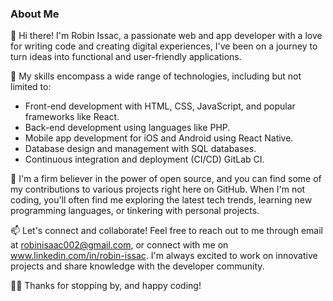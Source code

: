 ### About Me

👋 Hi there! I'm Robin Issac, a passionate web and app developer with a love for writing code and creating digital experiences, I've been on a journey to turn ideas into functional and user-friendly applications.

🚀 My skills encompass a wide range of technologies, including but not limited to:

- Front-end development with HTML, CSS, JavaScript, and popular frameworks like React.
- Back-end development using languages like PHP.
- Mobile app development for iOS and Android using React Native.
- Database design and management with SQL databases.
- Continuous integration and deployment (CI/CD) GitLab CI.

🌟 I'm a firm believer in the power of open source, and you can find some of my contributions to various projects right here on GitHub. When I'm not coding, you'll often find me exploring the latest tech trends, learning new programming languages, or tinkering with personal projects.

📫 Let's connect and collaborate! Feel free to reach out to me through email at robinisaac002@gmail.com, or connect with me on www.linkedin.com/in/robin-issac. I'm always excited to work on innovative projects and share knowledge with the developer community.

👨‍💻 Thanks for stopping by, and happy coding!
